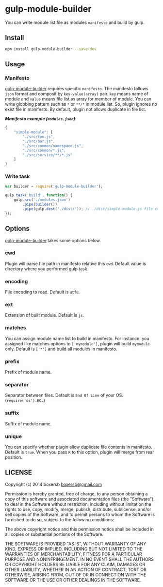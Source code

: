 [gulp-module-builder]:https://github.com/boxersb/gulp-module-builder.git

# gulp-module-builder

You can write module list file as modules `manifesto` and build by gulp.

## Install

```bash
npm install gulp-module-builder --save-dev
```

## Usage

### Manifesto

[gulp-module-builder] requires specific `manifesto`.
The manifesto follows `json` format and composit by `key-value(array)` pair.
`key` means name of module and `value` means file list as array for member of module.
You can write globbing pattern such as `*` or `**/*` in module list. So, plugin ignores no exist file in manifesto. By default, plugin not allows duplicate in file list.

***Manifesto example (`modules.json`)***:
```js
{
    "simple-module": [
        "./src/foo.js",
        "./src/bar.js",
        "./src/common/namespace.js",
        "./src/common/*.js",
        "./src/service/**/*.js"
    ]
}
```

### Write task

```js
var builder = require('gulp-module-builder');

gulp.task('build', function() {
    gulp.src('./modules.json')
        .pipe(builder())
        .pipe(gulp.dest('./dist/')); // ./dist/simple-module.js file created.
});
```



## Options

[gulp-module-builder] takes some options below.

### cwd
Plugin will parse file path in manifesto relative this `cwd`.
Default value is directory where you performed gulp task.

### encoding
File encoding to read. Default is ``utf8``.

### ext
Extension of built module. Default is ``js``.

### matches
You can assign module name list to build in manifesto.
For instance, you assigned like matches options to `['mymodule']`, plugin will build `mymodule` only. Default is `['*']` and build all modules in manifesto.

### prefix
Prefix of module name.

### separator
Separator between files. Default is `End Of Line` of your OS. (``require('os').EOL``)

### suffix
Suffix of module name.

### unique
You can specify whether plugin allow duplicate file contents in manifesto.
Default is `true`.
When you pass `R` to this option, plugin will merge from rear position.



## LICENSE

Copyright (c) 2014 boxersb <boxersb@gmail.com>

Permission is hereby granted, free of charge, to any person
obtaining a copy of this software and associated documentation
files (the "Software"), to deal in the Software without
restriction, including without limitation the rights to use,
copy, modify, merge, publish, distribute, sublicense, and/or sell
copies of the Software, and to permit persons to whom the
Software is furnished to do so, subject to the following
conditions:

The above copyright notice and this permission notice shall be
included in all copies or substantial portions of the Software.

THE SOFTWARE IS PROVIDED "AS IS", WITHOUT WARRANTY OF ANY KIND,
EXPRESS OR IMPLIED, INCLUDING BUT NOT LIMITED TO THE WARRANTIES
OF MERCHANTABILITY, FITNESS FOR A PARTICULAR PURPOSE AND
NONINFRINGEMENT. IN NO EVENT SHALL THE AUTHORS OR COPYRIGHT
HOLDERS BE LIABLE FOR ANY CLAIM, DAMAGES OR OTHER LIABILITY,
WHETHER IN AN ACTION OF CONTRACT, TORT OR OTHERWISE, ARISING
FROM, OUT OF OR IN CONNECTION WITH THE SOFTWARE OR THE USE OR
OTHER DEALINGS IN THE SOFTWARE.
